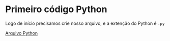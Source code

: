 # **Primeiro código Python**

Logo de início precisamos crie nosso arquivo, e a extenção do Python é `.py`

[Arquivo Python](../introducao_python/primeiro_programa.py)
